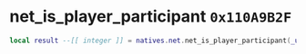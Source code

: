 # net_is_player_participant `0x110A9B2F`

```lua
local result --[[ integer ]] = natives.net.net_is_player_participant(_unk0 --[[ integer ]])
```